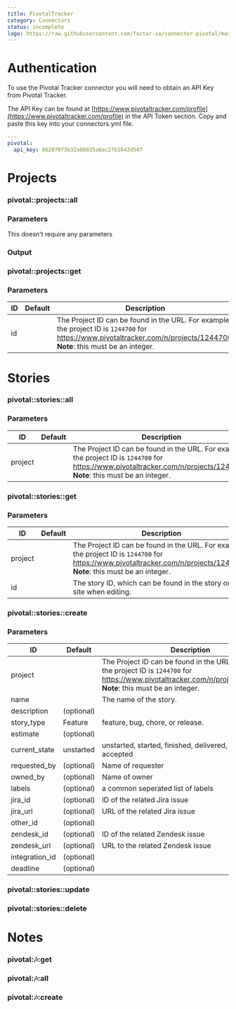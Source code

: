 ```yaml
---
title: PivotalTracker
category: Connectors
status: incomplete
logo: https://raw.githubusercontent.com/factor-io/connector-pivotal/master/logo.png
---
```


# Authentication
To use the Pivotal Tracker connector you will need to obtain an API Key from Pivotal Tracker.

The API Key can be found at [https://www.pivotaltracker.com/profile](https://www.pivotaltracker.com/profile) in the API Token section. Copy and paste this key into your connectors.yml file.

```yaml
---
pivotal:
  api_key: 062070f3b32a86035a6ac27b1642d54f
```
# Projects

### pivotal::projects::all


### Parameters
This doesn't require any parameters

### Output


### pivotal::projects::get

### Parameters

ID | Default | Description
--- | ------- | -----------
id |  | The Project ID can be found in the URL. For example, the project ID is `1244700` for https://www.pivotaltracker.com/n/projects/1244700. **Note**: this must be an integer.

# Stories

### pivotal::stories::all

### Parameters

ID | Default | Description
--- | ------- | -----------
project |  | The Project ID can be found in the URL. For example, the project ID is `1244700` for https://www.pivotaltracker.com/n/projects/1244700. **Note**: this must be an integer.

### pivotal::stories::get

### Parameters

ID | Default | Description
--- | ------- | -----------
project |  | The Project ID can be found in the URL. For example, the project ID is `1244700` for https://www.pivotaltracker.com/n/projects/1244700. **Note**: this must be an integer.
id |   | The story ID, which can be found in the story on the site when editing.

### pivotal::stories::create

### Parameters

ID | Default | Description
--- | ------- | -----------
project |  | The Project ID can be found in the URL. For example, the project ID is `1244700` for https://www.pivotaltracker.com/n/projects/1244700. **Note**: this must be an integer.
name | | The name of the story.
description | (optional) | 
story_type | Feature | feature, bug, chore, or release.
estimate | (optional) |
current_state | unstarted | unstarted, started, finished, delivered, rejected, accepted
requested_by | (optional) | Name of requester
owned_by | (optional) | Name of owner
labels | (optional) | a common seperated list of labels
jira_id | (optional) | ID of the related Jira issue
jira_url | (optional) | URL of the related Jira issue
other_id | (optional) | 
zendesk_id | (optional) | ID of the related Zendesk issue
zendesk_url | (optional) | URL to the related Zendesk issue
integration_id | (optional) | 
deadline | (optional) | 

### pivotal::stories::update
### pivotal::stories::delete

# Notes

### pivotal::notes::get
### pivotal::notes::all
### pivotal::notes::create




